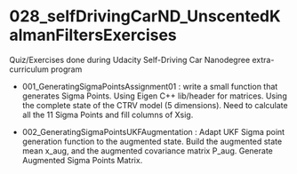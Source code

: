 # 028_selfDrivingCarND_UnscentedKalmanFiltersExercises
Quiz/Exercises done during Udacity Self-Driving Car Nanodegree extra-curriculum program


- 001_GeneratingSigmaPointsAssignment01 : write a small function that generates Sigma Points. Using Eigen C++ lib/header for matrices. Using the complete state of the CTRV model (5 dimensions). Need to calculate all the 11 Sigma Points and fill columns of Xsig.

- 002_GeneratingSigmaPointsUKFAugmentation : Adapt UKF Sigma point generation function to the augmented state. Build the augmented state mean x_aug, and the augmented covariance matrix P_aug. Generate Augmented Sigma Points Matrix.

